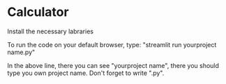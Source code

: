 # Calculator
Install the necessary labraries

To run the code on your default browser, 
type: "streamlit run yourproject name.py"

In the above line, there you can see "yourproject name", there you should type you own project name. Don't 
forget to write ".py".
